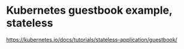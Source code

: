 # Kubernetes guestbook example, stateless

https://kubernetes.io/docs/tutorials/stateless-application/guestbook/
